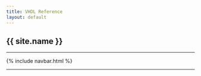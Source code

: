 ```yaml
---
title: VHDL Reference
layout: default
---
```


<h2 style=" align-items: center">{{ site.name }}</h2>

---

{% include navbar.html %}



---
